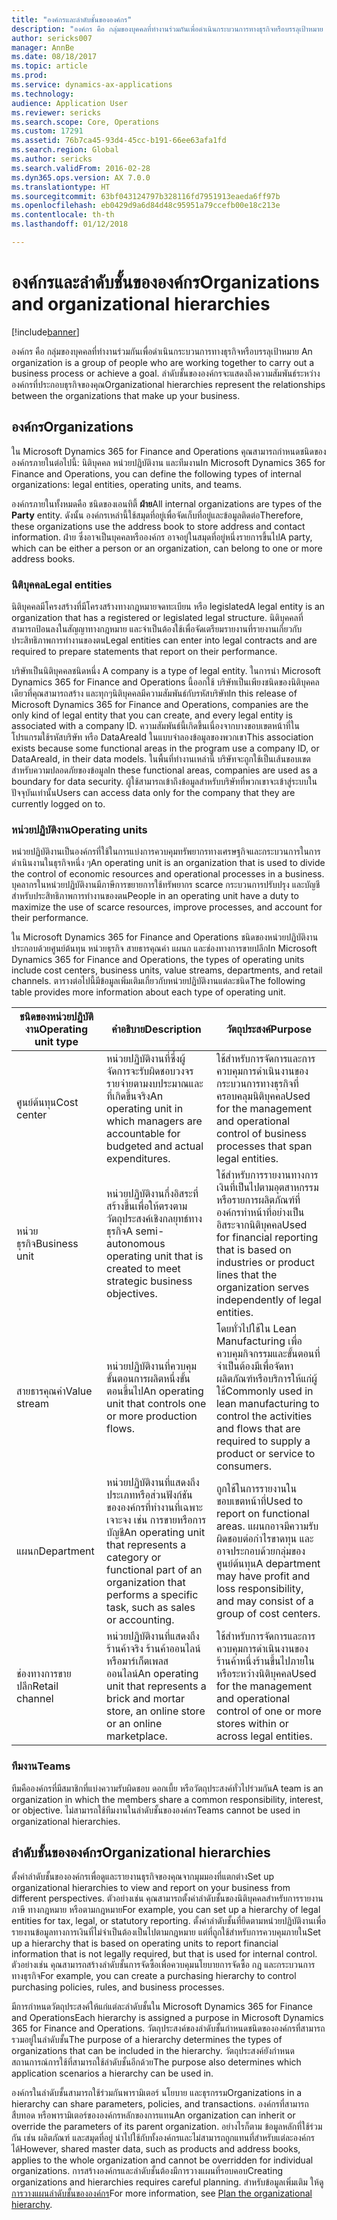 ```yaml
---
title: "องค์กรและลำดับชั้นขององค์กร"
description: "องค์กร คือ กลุ่มของบุคคลที่ทำงานร่วมกันเพื่อดำเนินกระบวนการทางธุรกิจหรือบรรลุเป้าหมาย  ลำดับชั้นขององค์กรจะแสดงถึงความสัมพันธ์ระหว่างองค์กรที่ประกอบธุรกิจของคุณ"
author: sericks007
manager: AnnBe
ms.date: 08/18/2017
ms.topic: article
ms.prod: 
ms.service: dynamics-ax-applications
ms.technology: 
audience: Application User
ms.reviewer: sericks
ms.search.scope: Core, Operations
ms.custom: 17291
ms.assetid: 76b7ca45-93d4-45cc-b191-66ee63afa1fd
ms.search.region: Global
ms.author: sericks
ms.search.validFrom: 2016-02-28
ms.dyn365.ops.version: AX 7.0.0
ms.translationtype: HT
ms.sourcegitcommit: 63bf043124797b328116fd7951913eaeda6ff97b
ms.openlocfilehash: eb0429d9a6d84d48c95951a79ccefb00e18c213e
ms.contentlocale: th-th
ms.lasthandoff: 01/12/2018

---
```


# <a name="organizations-and-organizational-hierarchies"></a><span data-ttu-id="36760-104">องค์กรและลำดับชั้นขององค์กร</span><span class="sxs-lookup"><span data-stu-id="36760-104">Organizations and organizational hierarchies</span></span>

[!include[banner](../includes/banner.md)]


<span data-ttu-id="36760-105">องค์กร คือ กลุ่มของบุคคลที่ทำงานร่วมกันเพื่อดำเนินกระบวนการทางธุรกิจหรือบรรลุเป้าหมาย </span><span class="sxs-lookup"><span data-stu-id="36760-105">An organization is a group of people who are working together to carry out a business process or achieve a goal.</span></span> <span data-ttu-id="36760-106">ลำดับชั้นขององค์กรจะแสดงถึงความสัมพันธ์ระหว่างองค์กรที่ประกอบธุรกิจของคุณ</span><span class="sxs-lookup"><span data-stu-id="36760-106">Organizational hierarchies represent the relationships between the organizations that make up your business.</span></span>

<a name="organizations"></a><span data-ttu-id="36760-107">องค์กร</span><span class="sxs-lookup"><span data-stu-id="36760-107">Organizations</span></span>
-------------

<span data-ttu-id="36760-108">ใน Microsoft Dynamics 365 for Finance and Operations คุณสามารถกำหนดชนิดขององค์กรภายในต่อไปนี้: นิติบุคคล หน่วยปฏิบัติงาน และทีมงาน</span><span class="sxs-lookup"><span data-stu-id="36760-108">In Microsoft Dynamics 365 for Finance and Operations, you can define the following types of internal organizations: legal entities, operating units, and teams.</span></span>

<span data-ttu-id="36760-109">องค์กรภายในทั้งหมดคือ ชนิดของเอนทิตี้ **ฝ่าย**</span><span class="sxs-lookup"><span data-stu-id="36760-109">All internal organizations are types of the **Party** entity.</span></span> <span data-ttu-id="36760-110">ดังนั้น องค์กรเหล่านี้ใช้สมุดที่อยู่เพื่อจัดเก็บที่อยู่และข้อมูลติดต่อ</span><span class="sxs-lookup"><span data-stu-id="36760-110">Therefore, these organizations use the address book to store address and contact information.</span></span> <span data-ttu-id="36760-111">ฝ่าย ซึ่งอาจเป็นบุคคลหรือองค์กร อาจอยู่ในสมุดที่อยู่หนึ่งรายการขึ้นไป</span><span class="sxs-lookup"><span data-stu-id="36760-111">A party, which can be either a person or an organization, can belong to one or more address books.</span></span>
### <a name="legal-entities"></a><span data-ttu-id="36760-112">นิติบุคคล</span><span class="sxs-lookup"><span data-stu-id="36760-112">Legal entities</span></span>

<span data-ttu-id="36760-113">นิติบุคคลมีโครงสร้างที่มีโครงสร้างทางกฎหมายจดทะเบียน หรือ legislated</span><span class="sxs-lookup"><span data-stu-id="36760-113">A legal entity is an organization that has a registered or legislated legal structure.</span></span> <span data-ttu-id="36760-114">นิติบุคคลที่สามารถป้อนลงในสัญญาทางกฎหมาย และจำเป็นต้องใช้เพื่อจัดเตรียมรายงานที่รายงานเกี่ยวกับประสิทธิภาพการทำงานของตน</span><span class="sxs-lookup"><span data-stu-id="36760-114">Legal entities can enter into legal contracts and are required to prepare statements that report on their performance.</span></span> 

<span data-ttu-id="36760-115">บริษัทเป็นนิติบุคคลชนิดหนึ่ง </span><span class="sxs-lookup"><span data-stu-id="36760-115">A company is a type of legal entity.</span></span> <span data-ttu-id="36760-116">ในการนำ Microsoft Dynamics 365 for Finance and Operations นี้ออกใช้ บริษัทเป็นเพียงชนิดของนิติบุคคลเดียวที่คุณสามารถสร้าง และทุกๆนิติบุคคลมีความสัมพันธ์กับรหัสบริษัท</span><span class="sxs-lookup"><span data-stu-id="36760-116">In this release of Microsoft Dynamics 365 for Finance and Operations, companies are the only kind of legal entity that you can create, and every legal entity is associated with a company ID.</span></span> <span data-ttu-id="36760-117">ความสัมพันธ์นี้เกิดขึ้นเนื่องจากบางขอบเขตหน้าที่ในโปรแกรมใช้รหัสบริษัท หรือ DataAreaId ในแบบจำลองข้อมูลของพวกเขา</span><span class="sxs-lookup"><span data-stu-id="36760-117">This association exists because some functional areas in the program use a company ID, or DataAreaId, in their data models.</span></span> <span data-ttu-id="36760-118">ในพื้นที่ทำงานเหล่านี้ บริษัทจะถูกใช้เป็นเส้นขอบเขตสำหรับความปลอดภัยของข้อมูล</span><span class="sxs-lookup"><span data-stu-id="36760-118">In these functional areas, companies are used as a boundary for data security.</span></span> <span data-ttu-id="36760-119">ผู้ใช้สามารถเข้าถึงข้อมูลสำหรับบริษัทที่พวกเขาจะเข้าสู่ระบบในปัจจุบันเท่านั้น</span><span class="sxs-lookup"><span data-stu-id="36760-119">Users can access data only for the company that they are currently logged on to.</span></span>

### <a name="operating-units"></a><span data-ttu-id="36760-120">หน่วยปฏิบัติงาน</span><span class="sxs-lookup"><span data-stu-id="36760-120">Operating units</span></span>

<span data-ttu-id="36760-121">หน่วยปฏิบัติงานเป็นองค์กรที่ใช้ในการแบ่งการควบคุมทรัพยากรทางเศรษฐกิจและกระบวนการในการดำเนินงานในธุรกิจหนึ่ง ๆ</span><span class="sxs-lookup"><span data-stu-id="36760-121">An operating unit is an organization that is used to divide the control of economic resources and operational processes in a business.</span></span> <span data-ttu-id="36760-122">บุคลากรในหน่วยปฏิบัติงานมีภาษีการขยายการใช้ทรัพยากร scarce กระบวนการปรับปรุง และบัญชีสำหรับประสิทธิภาพการทำงานของตน</span><span class="sxs-lookup"><span data-stu-id="36760-122">People in an operating unit have a duty to maximize the use of scarce resources, improve processes, and account for their performance.</span></span> 

<span data-ttu-id="36760-123">ใน Microsoft Dynamics 365 for Finance and Operations ชนิดของหน่วยปฏิบัติงานประกอบด้วยศูนย์ต้นทุน หน่วยธุรกิจ สายธารคุณค่า แผนก และช่องทางการขายปลีก</span><span class="sxs-lookup"><span data-stu-id="36760-123">In Microsoft Dynamics 365 for Finance and Operations, the types of operating units include cost centers, business units, value streams, departments, and retail channels.</span></span> <span data-ttu-id="36760-124">ตารางต่อไปนี้มีข้อมูลเพิ่มเติมเกี่ยวกับหน่วยปฏิบัติงานแต่ละชนิด</span><span class="sxs-lookup"><span data-stu-id="36760-124">The following table provides more information about each type of operating unit.</span></span>

| <span data-ttu-id="36760-125">ชนิดของหน่วยปฏิบัติงาน</span><span class="sxs-lookup"><span data-stu-id="36760-125">Operating unit type</span></span> | <span data-ttu-id="36760-126">คำอธิบาย</span><span class="sxs-lookup"><span data-stu-id="36760-126">Description</span></span>         | <span data-ttu-id="36760-127">วัตถุประสงค์</span><span class="sxs-lookup"><span data-stu-id="36760-127">Purpose</span></span>      |
|---------------------|---------------------|--------------|
| <span data-ttu-id="36760-128">ศูนย์ต้นทุน</span><span class="sxs-lookup"><span data-stu-id="36760-128">Cost center</span></span>         | <span data-ttu-id="36760-129">หน่วยปฏิบัติงานที่ซึ่งผู้จัดการจะรับผิดชอบวงจรรายจ่ายตามงบประมาณและที่เกิดขึ้นจริง</span><span class="sxs-lookup"><span data-stu-id="36760-129">An operating unit in which managers are accountable for budgeted and actual expenditures.</span></span>                                                      | <span data-ttu-id="36760-130">ใช้สำหรับการจัดการและการควบคุมการดำเนินงานของกระบวนการทางธุรกิจที่ครอบคลุมนิติบุคคล</span><span class="sxs-lookup"><span data-stu-id="36760-130">Used for the management and operational control of business processes that span legal entities.</span></span>                                         |
| <span data-ttu-id="36760-131">หน่วยธุรกิจ</span><span class="sxs-lookup"><span data-stu-id="36760-131">Business unit</span></span>       | <span data-ttu-id="36760-132">หน่วยปฏิบัติงานกึ่งอิสระที่สร้างขึ้นเพื่อให้ตรงตามวัตถุประสงค์เชิงกลยุทธ์ทางธุรกิจ</span><span class="sxs-lookup"><span data-stu-id="36760-132">A semi-autonomous operating unit that is created to meet strategic business objectives.</span></span>                                                        | <span data-ttu-id="36760-133">ใช้สำหรับการรายงานทางการเงินที่เป็นไปตามอุตสาหกรรมหรือรายการผลิตภัณฑ์ที่องค์กรทำหน้าที่อย่างเป็นอิสระจากนิติบุคคล</span><span class="sxs-lookup"><span data-stu-id="36760-133">Used for financial reporting that is based on industries or product lines that the organization serves independently of legal entities.</span></span> |
| <span data-ttu-id="36760-134">สายธารคุณค่า</span><span class="sxs-lookup"><span data-stu-id="36760-134">Value stream</span></span>        | <span data-ttu-id="36760-135">หน่วยปฏิบัติงานที่ควบคุมขั้นตอนการผลิตหนึ่งขั้นตอนขึ้นไป</span><span class="sxs-lookup"><span data-stu-id="36760-135">An operating unit that controls one or more production flows.</span></span>                                                                                  | <span data-ttu-id="36760-136">โดยทั่วไปใช้ใน Lean Manufacturing เพื่อควบคุมกิจกรรมและขั้นตอนที่จำเป็นต้องมีเพื่อจัดหาผลิตภัณฑ์หรือบริการให้แก่ผู้ใช้</span><span class="sxs-lookup"><span data-stu-id="36760-136">Commonly used in lean manufacturing to control the activities and flows that are required to supply a product or service to consumers.</span></span>  |
| <span data-ttu-id="36760-137">แผนก</span><span class="sxs-lookup"><span data-stu-id="36760-137">Department</span></span>          | <span data-ttu-id="36760-138">หน่วยปฏิบัติงานที่แสดงถึงประเภทหรือส่วนฟังก์ชันขององค์กรที่ทำงานที่เฉพาะเจาะจง เช่น การขายหรือการบัญชี</span><span class="sxs-lookup"><span data-stu-id="36760-138">An operating unit that represents a category or functional part of an organization that performs a specific task, such as sales or accounting.</span></span> | <span data-ttu-id="36760-139">ถูกใช้ในการรายงานในขอบเขตหน้าที่</span><span class="sxs-lookup"><span data-stu-id="36760-139">Used to report on functional areas.</span></span> <span data-ttu-id="36760-140">แผนกอาจมีความรับผิดชอบต่อกำไรขาดทุน และอาจประกอบด้วยกลุ่มของศูนย์ต้นทุน</span><span class="sxs-lookup"><span data-stu-id="36760-140">A department may have profit and loss responsibility, and may consist of a group of cost centers.</span></span>   |
| <span data-ttu-id="36760-141">ช่องทางการขายปลีก</span><span class="sxs-lookup"><span data-stu-id="36760-141">Retail channel</span></span>      | <span data-ttu-id="36760-142">หน่วยปฏิบัติงานที่แสดงถึงร้านค้าจริง ร้านค้าออนไลน์ หรือมาร์เก็ตเพลสออนไลน์</span><span class="sxs-lookup"><span data-stu-id="36760-142">An operating unit that represents a brick and mortar store, an online store or an online marketplace.</span></span>                                          | <span data-ttu-id="36760-143">ใช้สำหรับการจัดการและการควบคุมการดำเนินงานของร้านค้าหนึ่งร้านขึ้นไปภายในหรือระหว่างนิติบุคคล</span><span class="sxs-lookup"><span data-stu-id="36760-143">Used for the management and operational control of one or more stores within or across legal entities.</span></span>                                  |

### <a name="teams"></a><span data-ttu-id="36760-144">ทีมงาน</span><span class="sxs-lookup"><span data-stu-id="36760-144">Teams</span></span>

<span data-ttu-id="36760-145">ทีมคือองค์กรที่มีสมาชิกที่แบ่งความรับผิดชอบ ดอกเบี้ย หรือวัตถุประสงค์ทั่วไปร่วมกัน</span><span class="sxs-lookup"><span data-stu-id="36760-145">A team is an organization in which the members share a common responsibility, interest, or objective.</span></span> <span data-ttu-id="36760-146">ไม่สามารถใช้ทีมงานในลำดับชั้นขององค์กร</span><span class="sxs-lookup"><span data-stu-id="36760-146">Teams cannot be used in organizational hierarchies.</span></span>

<a name="organizational-hierarchies"></a><span data-ttu-id="36760-147">ลำดับชั้นขององค์กร</span><span class="sxs-lookup"><span data-stu-id="36760-147">Organizational hierarchies</span></span>
--------------------------

<span data-ttu-id="36760-148">ตั้งค่าลำดับชั้นขององค์กรเพื่อดูและรายงานธุรกิจของคุณจากมุมมองที่แตกต่าง</span><span class="sxs-lookup"><span data-stu-id="36760-148">Set up organizational hierarchies to view and report on your business from different perspectives.</span></span> <span data-ttu-id="36760-149">ตัวอย่างเช่น คุณสามารถตั้งค่าลำดับชั้นของนิติบุคคลสำหรับการรายงานภาษี ทางกฎหมาย หรือตามกฎหมาย</span><span class="sxs-lookup"><span data-stu-id="36760-149">For example, you can set up a hierarchy of legal entities for tax, legal, or statutory reporting.</span></span> <span data-ttu-id="36760-150">ตั้งค่าลำดับชั้นที่ยึดตามหน่วยปฏิบัติงานเพื่อรายงานข้อมูลทางการเงินที่ไม่จำเป็นต้องเป็นไปตามกฎหมาย แต่ที่ถูกใช้สำหรับการควบคุมภายใน</span><span class="sxs-lookup"><span data-stu-id="36760-150">Set up a hierarchy that is based on operating units to report financial information that is not legally required, but that is used for internal control.</span></span> <span data-ttu-id="36760-151">ตัวอย่างเช่น คุณสามารถสร้างลำดับชั้นการจัดซื้อเพื่อควบคุมนโยบายการจัดซื้อ กฎ และกระบวนการทางธุรกิจ</span><span class="sxs-lookup"><span data-stu-id="36760-151">For example, you can create a purchasing hierarchy to control purchasing policies, rules, and business processes.</span></span> 

<span data-ttu-id="36760-152">มีการกำหนดวัตถุประสงค์ให้แก่แต่ละลำดับชั้นใน Microsoft Dynamics 365 for Finance and Operations</span><span class="sxs-lookup"><span data-stu-id="36760-152">Each hierarchy is assigned a purpose in Microsoft Dynamics 365 for Finance and Operations.</span></span> <span data-ttu-id="36760-153">วัตถุประสงค์ของลำดับชั้นกำหนดชนิดขององค์กรที่สามารถรวมอยู่ในลำดับชั้น</span><span class="sxs-lookup"><span data-stu-id="36760-153">The purpose of a hierarchy determines the types of organizations that can be included in the hierarchy.</span></span> <span data-ttu-id="36760-154">วัตถุประสงค์ยังกำหนดสถานการณ์การใช้ที่สามารถใช้ลำดับชั้นอีกด้วย</span><span class="sxs-lookup"><span data-stu-id="36760-154">The purpose also determines which application scenarios a hierarchy can be used in.</span></span> 

<span data-ttu-id="36760-155">องค์กรในลำดับชั้นสามารถใช้ร่วมกันพารามิเตอร์ นโยบาย และธุรกรรม</span><span class="sxs-lookup"><span data-stu-id="36760-155">Organizations in a hierarchy can share parameters, policies, and transactions.</span></span> <span data-ttu-id="36760-156">องค์กรที่สามารถสืบทอด หรือพารามิเตอร์ขององค์กรหลักของการแทน</span><span class="sxs-lookup"><span data-stu-id="36760-156">An organization can inherit or override the parameters of its parent organization.</span></span> <span data-ttu-id="36760-157">อย่างไรก็ตาม ข้อมูลหลักที่ใช้ร่วมกัน เช่น ผลิตภัณฑ์ และสมุดที่อยู่ นำไปใช้กับทั้งองค์กรและไม่สามารถถูกแทนที่สำหรับแต่ละองค์กรได้</span><span class="sxs-lookup"><span data-stu-id="36760-157">However, shared master data, such as products and address books, applies to the whole organization and cannot be overridden for individual organizations.</span></span> <span data-ttu-id="36760-158">การสร้างองค์กรและลำดับชั้นต้องมีการวางแผนที่รอบคอบ</span><span class="sxs-lookup"><span data-stu-id="36760-158">Creating organizations and hierarchies requires careful planning.</span></span> <span data-ttu-id="36760-159">สำหรับข้อมูลเพิ่มเติม ให้ดู [การวางแผนลำดับชั้นขององค์กร](plan-organizational-hierarchy.md)</span><span class="sxs-lookup"><span data-stu-id="36760-159">For more information, see [Plan the organizational hierarchy](plan-organizational-hierarchy.md).</span></span>






